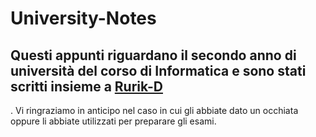 # University-Notes
<h2>Questi appunti riguardano il secondo anno di università del corso di Informatica e sono stati scritti insieme a <a href="https://github.com/Rurik-D">Rurik-D</a></h2>. Vi ringraziamo in anticipo nel caso in cui gli abbiate dato un occhiata oppure li abbiate utilizzati per preparare gli esami.